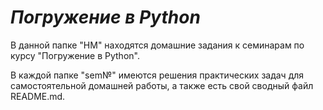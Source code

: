 # *Погружение в Python* #
В данной папке "HM" находятся домашние задания к семинарам по курсу "Погружение в Python".

В каждой папке "sem№" имеются решения практических задач для самостоятельной домашней работы, а также есть свой сводный файл README.md.